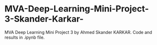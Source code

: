 # MVA-Deep-Learning-Mini-Project-3-Skander-Karkar-
MVA Deep Learning Mini Project 3 by Ahmed Skander KARKAR. Code and results in .ipynb file.
